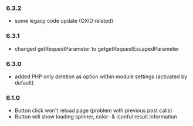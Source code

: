### 6.3.2
- some legacy code update (OXID related)

### 6.3.1
- changed getRequestParameter to getgetRequestEscapedParameter

### 6.3.0
- added PHP only deletion as option within module settings (activated by default)

### 6.1.0
- Button click won't reload page (problem with previous post calls)
- Button will show loading spinner, color- & iconful result information
